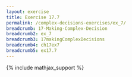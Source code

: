 ```yaml
---
layout: exercise
title: Exercise 17.7
permalink: /complex-decisions-exercises/ex_7/
breadcrumb: 17-Making-Complex-Decision
breadcrumb2: ex_7
breadcrumb3: 17makingComplexDecisions
breadcrumb4: ch17ex7
breadcrumb5: ex17.7
---
```


{% include mathjax_support %}

